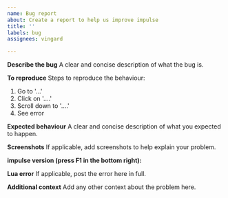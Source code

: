 ```yaml
---
name: Bug report
about: Create a report to help us improve impulse
title: ''
labels: bug
assignees: vingard

---
```


**Describe the bug**
A clear and concise description of what the bug is.

**To reproduce**
Steps to reproduce the behaviour:
1. Go to '...'
2. Click on '....'
3. Scroll down to '....'
4. See error

**Expected behaviour**
A clear and concise description of what you expected to happen.

**Screenshots**
If applicable, add screenshots to help explain your problem.

**impulse version (press F1 in the bottom right):**

**Lua error**
If applicable, post the error here in full.

**Additional context**
Add any other context about the problem here.
